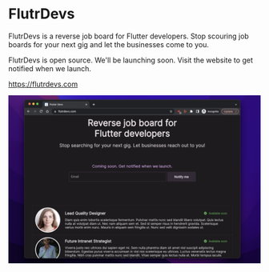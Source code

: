 # FlutrDevs

FlutrDevs is a reverse job board for Flutter developers. Stop scouring job boards for your next gig and let the businesses come to you.

FlutrDevs is open source. We'll be launching soon. Visit the website to get notified when we launch.

https://flutrdevs.com

<img src="./assets/screenshots/screenshot0.png" alt="screenshot0" width="1024"/>
